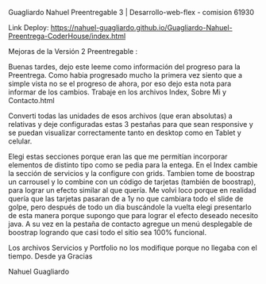 Guagliardo Nahuel Preentregable 3 | Desarrollo-web-flex - comision  61930

Link Deploy: https://nahuel-guagliardo.github.io/Guagliardo-Nahuel-Preentrega-CoderHouse/index.html

Mejoras de la Versión 2 Preentregable : 

Buenas tardes, dejo este leeme como información del progreso para la Preentrega. 
Como habia progresado mucho la primera vez siento que a simple vista no se el progreso de ahora, por eso dejo esta nota para informar de los cambios.
Trabaje en los archivos Index, Sobre Mi y Contacto.html

Converti todas las unidades de esos archivos (que eran absolutas) a relativas y deje configuradas estas 3 pestañas para que sean responsive y se puedan visualizar correctamente tanto en desktop como en Tablet y celular.

Elegi estas secciones porque eran las que me permitían incorporar elementos de distinto tipo como se pedia para la entega.
En el Index cambie la sección de servicios y la configure con grids.
Tambien tome de boostrap un carrousel y lo combine con un código de tarjetas (también de boostrap), para lograr un efecto similar al que quería.
Me volvi loco porque en realidad quería que las tarjetas pasaran de a 1y no que cambiara todo el slide de golpe, pero después de todo un dia buscándole la vuelta elegi presentarlo de esta manera porque supongo que para lograr el efecto deseado necesito java.
A su vez en la pestaña de contacto agregue un menú desplegable de boostrap logrando que casi todo el sitio sea 100% funcional.

Los archivos Servicios y Portfolio no los modifique porque no llegaba con el tiempo.
Desde ya Gracias

Nahuel Guagliardo
